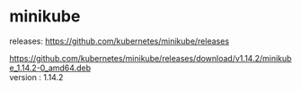 # minikube

releases:
https://github.com/kubernetes/minikube/releases

https://github.com/kubernetes/minikube/releases/download/v1.14.2/minikube_1.14.2-0_amd64.deb
\
version : 1.14.2